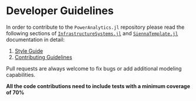 # Developer Guidelines

In order to contribute to the `PowerAnalytics.jl` repository please read the following sections of
[`InfrastructureSystems.jl`](https://github.com/NREL-Sienna/InfrastructureSystems.jl) and [`SiennaTemplate.jl`](https://github.com/NREL-Sienna/SiennaTemplate.jl)
documentation in detail:

 1. [Style Guide](https://nrel-sienna.github.io/InfrastructureSystems.jl/stable/style/)
 2. [Contributing Guidelines](https://github.com/NREL-Sienna/SiennaTemplate.jl/blob/main/CONTRIBUTING.md)

Pull requests are always welcome to fix bugs or add additional modeling capabilities.

**All the code contributions need to include tests with a minimum coverage of 70%**
